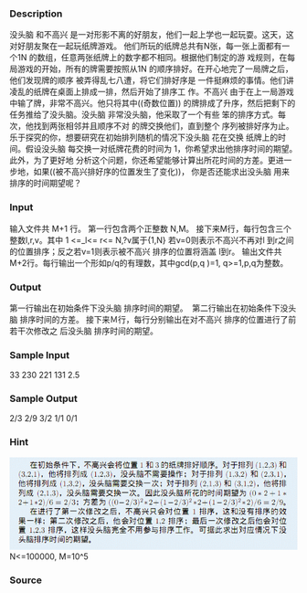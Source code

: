 
### Description
没头脑 和不高兴 是一对形影不离的好朋友，他们一起上学也一起玩耍。这天，这对好朋友聚在一起玩纸牌游戏。
他们所玩的纸牌总共有N张，每一张上面都有一个1N 的数组，任意两张纸牌上的数字都不相同。根据他们制定的游
戏规则，在每局游戏的开始，所有的牌需要按照从1N 的顺序排好。在开心地完了一局牌之后，他们发现牌的顺序
被弄得乱七八遭，将它们排好序是 一件挺麻烦的事情。他们讲凌乱的纸牌在桌面上排成一排，然后开始了排序工
作。不高兴 由于在上一局游戏中输了牌，非常不高兴。他只将其中((奇数位置)) 的牌排成了升序，然后把剩下的
任务推给了没头脑。没头脑 非常没头脑，他采取了一个有些 笨的排序方式。每次，他找到两张相邻并且顺序不对
的牌交换他们，直到整个 序列被排好序为止。乐于探究的你，想要研究在初始排列随机的情况下没头脑 花在交换
纸牌上的时间。假设没头脑 每交换一对纸牌花费的时间为 1，你希望求出他排序时间的期望。此外，为了更好地
分析这个问题，你还希望能够计算出所花时间的方差。更进一步地，如果((被不高兴排好序的位置发生了变化))，
你是否还能求出没头脑 用来排序的时间期望呢？
### Input
输入文件共 M+1 行。
第一行包含两个正整数 N,M。
接下来M行，每行包含三个整数l,r,v。其中 1 <=_l<= r<= N,?v属于{1,N}
若v=0则表示不高兴不再对l 到r之间的位置排序；反之若v=1则表示被不高兴 排序的位置将涵盖 l到r。
输出文件共M+2行。每行输出一个形如p/q的有理数，其中gcd(p,q )=1, q>=1,p,q为整数。
### Output
第一行输出在初始条件下没头脑 排序时间的期望。 
第二行输出在初始条件下没头脑 排序时间的方差。
接下来Ｍ行，每行分别输出在对不高兴 排序的位置进行了前若干次修改之 后没头脑 排序时间的期望。
### Sample Input
33
230 221 131
2.5 
### Sample Output
2/3
2/9
3/2
1/1
0/1
### Hint
![](/JudgeOnline/upload/201304/1(8).jpg)
N<=100000, M=10^5
### Source
